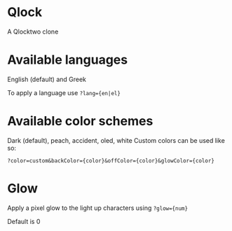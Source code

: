 # Qlock
A Qlocktwo clone

# Available languages
English (default) and Greek

To apply a language use `?lang={en|el}`

# Available color schemes
Dark (default), peach, accident, oled, white
Custom colors can be used like so:
```
?color=custom&backColor={color}&offColor={color}&glowColor={color}
```

# Glow
Apply a pixel glow to the light up characters using `?glow={num}`

Default is 0
